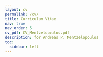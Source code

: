 ```yaml
---
layout: cv
permalink: /cv/
title: Curriculum Vitae
nav: true
nav_order: 5
cv_pdf: CV_Mentzelopoulos.pdf
description: for Andreas P. Mentzelopoulos
toc:
  sidebar: left
---
```

